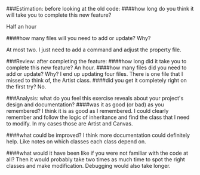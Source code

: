 ###Estimation: before looking at the old code:
####how long do you think it will take you to complete this new feature?

Half an hour

####how many files will you need to add or update? Why?

At most two. I just need to add a command and adjust the property file.

###Review: after completing the feature:
####how long did it take you to complete this new feature?
An hour.
####how many files did you need to add or update? Why?
I end up updating four files. There is one file that I missed to think of, the Artist class. 
####did you get it completely right on the first try?
No.

###Analysis: what do you feel this exercise reveals about your project's design and documentation?
####was it as good (or bad) as you remembered?
I think it is as good as I remembered. I could clearly remember and follow the logic of inheritance and find the class that I need to modify. In my cases those are Artist and Canvas.

####what could be improved?
I think more documentation could definitely help. Like notes on which classes each class depend on. 

####what would it have been like if you were not familiar with the code at all?
Then it would probably take two times as much time to spot the right classes and make modification. Debugging would also take longer. 